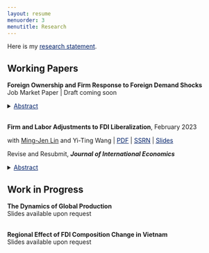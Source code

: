```yaml
---
layout: resume
menuorder: 3
menutitle: Research
---
```


Here is my <a href="https://sungjuwu.github.io/documents/research_statement_sungjuwu.pdf" target="_blank"><span style="color:#012169"><u>research statement</u></span></a>. 

## Working Papers
**Foreign Ownership and Firm Response to Foreign Demand Shocks** <br>
Job Market Paper | Draft coming soon <br>
<details>
    <summary><span style="color:#012169"><u>Abstract</u></span></summary><p>This paper studies firm response and welfare implication of foreign demand shocks in a developing country when foreign-owned firms repatriate their gains. Using an enterprise survey in Vietnam, I first show that trade activities in Vietnam are predominantly conducted by foreign-owned manufacturers rather than domestic ones, even conditional on firm size. Exploiting the US-China trade war episode in 2018-2019 as a positive foreign demand shock to all Vietnam-based manufacturers, I provide evidence that the positive responses in input sourcing, product export, and employment are mainly driven by foreign-owned manufacturers, especially Chinese manufacturers. Motivated by the findings, I develop and estimate a quantitative model of trade participation with foreign ownership, where domestic and foreign-owned firms differ in their productivity, fixed costs of sourcing and exporting, as well as whether they retain net profits in Vietnam. The welfare contribution of a simulated demand shock to Vietnam similar in magnitude to the trade war would be 10 percent higher if foreign-owned manufacturers were to retain all their profits locally.</p>
</details> <br>

**Firm and Labor Adjustments to FDI Liberalization**, February 2023 <br>
<p>with <a href="https://economicsatntu.wixsite.com/ming-jen-lin" target="_blank">Ming-Jen Lin</a> and Yi-Ting Wang
    | <a href="https://sungjuwu.github.io/documents/CNFDI_paper.pdf" target="_blank"><span style="color:#012169"><u>PDF</u></span></a>
    | <a href="https://papers.ssrn.com/sol3/papers.cfm?abstract_id=4347657" target="_blank"><span style="color:#012169"><u>SSRN</u></span></a>
    | <a href="https://sungjuwu.github.io/documents/CNFDI_slides.pdf" target="_blank"><span style="color:#012169"><u>Slides</u></span></a> <br></p>
<p>Revise and Resubmit, <em><strong>Journal of International Economics</strong></em></p>
<details>
    <summary><span style="color:#012169"><u>Abstract</u></span></summary><p>This paper studies how liberalizing outward foreign direct investments (FDI) affects manufacturers' engagement in global production and their domestic workers' labor market outcomes. Focusing on a liberalization policy in 2001 by the government of Taiwan that allowed 122 electronic products to be produced in China, we estimate its effect on Taiwanese electronic manufacturers and their domestic workers. Employing a matched difference-in-differences strategy, we find that the manufacturers targeted by the policy were on average 16% more likely to invest in China relative to the non-targeted ones. Correspondingly, the domestic workers initially employed by the targeted manufacturers were on average more likely to change their jobs, stay employed for fewer years, and have lower wages in subsequent years relative to those employed by the non-targeted ones. The worker-level effects of the policy exhibited substantial heterogeneity across the initial wage distribution, with the top-decile workers benefiting and the other workers losing on average.</p>
</details>

## Work in Progress
**The Dynamics of Global Production** <br>
Slides available upon request <br> <br>

**Regional Effect of FDI Composition Change in Vietnam** <br>
Slides available upon request
